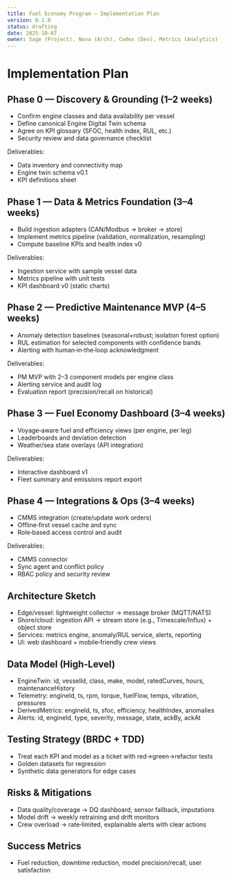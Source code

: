 ```yaml
---
title: Fuel Economy Program — Implementation Plan
version: 0.1.0
status: drafting
date: 2025-10-07
owner: Sage (Project), Nova (Arch), Codex (Dev), Metrics (Analytics)
---
```


# Implementation Plan

## Phase 0 — Discovery & Grounding (1–2 weeks)
- Confirm engine classes and data availability per vessel
- Define canonical Engine Digital Twin schema
- Agree on KPI glossary (SFOC, health index, RUL, etc.)
- Security review and data governance checklist

Deliverables:
- Data inventory and connectivity map
- Engine twin schema v0.1
- KPI definitions sheet

## Phase 1 — Data & Metrics Foundation (3–4 weeks)
- Build ingestion adapters (CAN/Modbus → broker → store)
- Implement metrics pipeline (validation, normalization, resampling)
- Compute baseline KPIs and health index v0

Deliverables:
- Ingestion service with sample vessel data
- Metrics pipeline with unit tests
- KPI dashboard v0 (static charts)

## Phase 2 — Predictive Maintenance MVP (4–5 weeks)
- Anomaly detection baselines (seasonal+robust; isolation forest option)
- RUL estimation for selected components with confidence bands
- Alerting with human‑in‑the‑loop acknowledgment

Deliverables:
- PM MVP with 2–3 component models per engine class
- Alerting service and audit log
- Evaluation report (precision/recall on historical)

## Phase 3 — Fuel Economy Dashboard (3–4 weeks)
- Voyage‑aware fuel and efficiency views (per engine, per leg)
- Leaderboards and deviation detection
- Weather/sea state overlays (API integration)

Deliverables:
- Interactive dashboard v1
- Fleet summary and emissions report export

## Phase 4 — Integrations & Ops (3–4 weeks)
- CMMS integration (create/update work orders)
- Offline‑first vessel cache and sync
- Role‑based access control and audit

Deliverables:
- CMMS connector
- Sync agent and conflict policy
- RBAC policy and security review

## Architecture Sketch
- Edge/vessel: lightweight collector → message broker (MQTT/NATS)
- Shore/cloud: ingestion API → stream store (e.g., Timescale/Influx) + object store
- Services: metrics engine, anomaly/RUL service, alerts, reporting
- UI: web dashboard + mobile‑friendly crew views

## Data Model (High‑Level)
- EngineTwin: id, vesselId, class, make, model, ratedCurves, hours, maintenanceHistory
- Telemetry: engineId, ts, rpm, torque, fuelFlow, temps, vibration, pressures
- DerivedMetrics: engineId, ts, sfoc, efficiency, healthIndex, anomalies
- Alerts: id, engineId, type, severity, message, state, ackBy, ackAt

## Testing Strategy (BRDC + TDD)
- Treat each KPI and model as a ticket with red→green→refactor tests
- Golden datasets for regression
- Synthetic data generators for edge cases

## Risks & Mitigations
- Data quality/coverage → DQ dashboard, sensor fallback, imputations
- Model drift → weekly retraining and drift monitors
- Crew overload → rate‑limited, explainable alerts with clear actions

## Success Metrics
- Fuel reduction, downtime reduction, model precision/recall, user satisfaction


